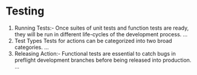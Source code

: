 # Testing
<ol>
  
<li>Running Tests:- Once suites of unit tests and function tests are ready, they will be run in different life-cycles of the development process. ...</li>
 
<li>Test Types Tests for actions can be categorized into two broad categories. ...</li> 

<li>Releasing Action:- Functional tests are essential to catch bugs in preflight development branches before being released into production. ...</li>
  
</ol>
